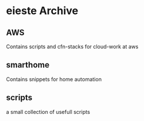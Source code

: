 # eieste Archive


## AWS

Contains scripts and cfn-stacks for cloud-work at aws

## smarthome

Contains snippets for home automation

## scripts

a small collection of usefull scripts
